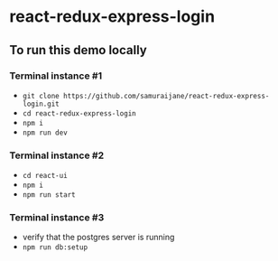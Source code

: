 # react-redux-express-login

## To run this demo locally
### Terminal instance #1
- `git clone https://github.com/samuraijane/react-redux-express-login.git`
- `cd react-redux-express-login`
- `npm i`
- `npm run dev`

### Terminal instance #2
- `cd react-ui`
- `npm i`
- `npm run start`

### Terminal instance #3
- verify that the postgres server is running
- `npm run db:setup`